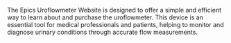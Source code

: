 The Epics Uroflowmeter Website is designed to offer a simple and efficient way to learn about and purchase the uroflowmeter. 
This device is an essential tool for medical professionals and patients, helping to monitor and diagnose urinary conditions through accurate flow measurements.

